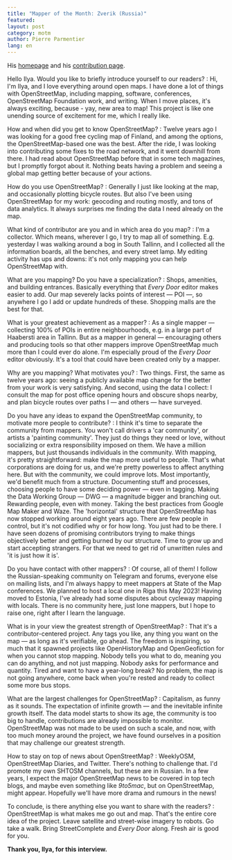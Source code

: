 ```yaml
---
title: "Mapper of the Month: Zverik (Russia)"
featured:
layout: post
category: motm
author: Pierre Parmentier
lang: en
---
```


His [homepage](https://www.openstreetmap.org/user/Zverik) and his [contribution page](https://hdyc.neis-one.org/?Zverik).

Hello Ilya. Would you like to briefly introduce yourself to our readers?
: Hi, I'm Ilya, and I love everything around open maps. I have done a lot of things with OpenStreetMap, including mapping, software, conferences, OpenStreetMap Foundation work, and writing. When I move places, it's always exciting, because - yay, new area to map! This project is like one unending source of excitement for me, which I really like.

How and when did you get to know OpenStreetMap?
: Twelve years ago I was looking for a good free cycling map of Finland, and among the options, the OpenStreetMap-based one was the best. After the ride, I was looking into contributing some fixes to the road network, and it went downhill from there. I had read about OpenStreetMap before that in some tech magazines, but I promptly forgot about it. Nothing beats having a problem and seeing a global map getting better because of your actions.

How do you use OpenStreetMap?
: Generally I just like looking at the map, and occasionally plotting bicycle routes. But also I've been using OpenStreetMap for my work: geocoding and routing mostly, and tons of data analytics. It always surprises me finding the data I need already on the map.

What kind of contributor are you and in which area do you map?
: I'm a collector. Which means, wherever I go, I try to map all of something. E.g. yesterday I was walking around a bog in South Tallinn, and I collected all the information boards, all the benches, and every street lamp. My editing activity has ups and downs: it's not only mapping you can help OpenStreetMap with.

What are you mapping? Do you have a specialization?
: Shops, amenities, and building entrances. Basically everything that *Every Door* editor makes easier to add. Our map severely lacks points of interest — POI —, so anywhere I go I add or update hundreds of these. Shopping malls are the best for that.

What is your greatest achievement as a mapper?
: As a single mapper — collecting 100% of POIs in entire neighbourhoods, e.g. in a large part of Haabersti area in Tallinn. But as a mapper in general — encouraging others and producing tools so that other mappers improve OpenStreetMap much more than I could ever do alone. I'm especially proud of the *Every Door* editor obviously. It's a tool that could have been created only by a mapper.

Why are you mapping? What motivates you?
: Two things. First, the same as twelve years ago: seeing a publicly available map change for the better from your work is very satisfying. And second, using the data I collect: I consult the map for post office opening hours and obscure shops nearby, and plan bicycle routes over paths I — and others — have surveyed.

Do you have any ideas to expand the OpenStreetMap community, to motivate more people to contribute?
: I think it's time to separate the community from mappers. You won't call drivers a 'car community', or artists a 'painting community'. They just do things they need or love, without socializing or extra responsibility imposed on them. We have a million mappers, but just thousands individuals in the community. With mapping, it's pretty straightforward: make the map more useful to people. That's what corporations are doing for us, and we're pretty powerless to affect anything here. But with the community, we could improve lots. Most importantly, we'd benefit much from a structure. Documenting stuff and processes, choosing people to have some deciding power — even in tagging. Making the Data Working Group — DWG — a magnitude bigger and branching out. Rewarding people, even with money. Taking the best practices from Google Map Maker and Waze. The 'horizontal' structure that OpenStreetMap has now stopped working around eight years ago. There are few people in control, but it's not codified why or for how long. You just had to be there. I have seen dozens of promising contributors trying to make things objectively better and getting burned by our structure. Time to grow up and start accepting strangers. For that we need to get rid of unwritten rules and 'it is just how it is'.

Do you have contact with other mappers?
: Of course, all of them! I follow the Russian-speaking community on Telegram and forums, everyone else on mailing lists, and I'm always happy to meet mappers at State of the Map conferences. We planned to host a local one in Riga this May 2023! Having moved to Estonia, I've already had some disputes about cycleway mapping with locals. There is no community here, just lone mappers, but I hope to raise one, right after I learn the language.

What is in your view the greatest strength of OpenStreetMap?
: That it's a contributor-centered project. Any tags you like, any thing you want on the map — as long as it's verifiable, go ahead. The freedom is inspiring, so much that it spawned projects like OpenHistoryMap and OpenGeofiction for when you cannot stop mapping. Nobody tells you what to do, meaning you can do anything, and not just mapping. Nobody asks for performance and quantity. Tired and want to have a year-long break? No problem, the map is not going anywhere, come back when you're rested and ready to collect some more bus stops.

What are the largest challenges for OpenStreetMap?
: Capitalism, as funny as it sounds. The expectation of infinite growth — and the inevitable infinite growth itself. The data model starts to show its age, the community is too big to handle, contributions are already impossible to monitor. OpenStreetMap was not made to be used on such a scale, and now, with too much money around the project, we have found ourselves in a position that may challenge our greatest strength.

How to stay on top of news about OpenStreetMap?
: WeeklyOSM, OpenStreetMap Diaries, and Twitter. There's nothing to challenge that. I'd promote my own SHTOSM channels, but these are in Russian. In a few years, I expect the major OpenStreetMap news to be covered in top tech blogs, and maybe even something like *9to5mac*, but on OpenStreetMap, might appear. Hopefully we'll have more drama and rumours in the news!

To conclude, is there anything else you want to share with the readers?
: OpenStreetMap is what makes me go out and map. That's the entire core idea of the project. Leave satellite and street-wise imagery to robots. Go take a walk. Bring StreetComplete and *Every Door* along. Fresh air is good for you.

**Thank you, Ilya, for this interview.**
